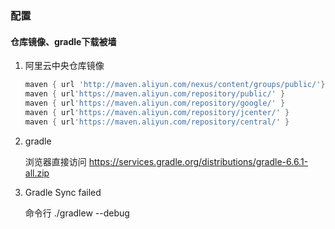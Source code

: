 ### 配置

#### 仓库镜像、gradle下载被墙

1. 阿里云中央仓库镜像

   ```groovy
   maven { url 'http://maven.aliyun.com/nexus/content/groups/public/'}
   maven { url'https://maven.aliyun.com/repository/public/' }
   maven { url'https://maven.aliyun.com/repository/google/' }
   maven { url'https://maven.aliyun.com/repository/jcenter/' }
   maven { url'https://maven.aliyun.com/repository/central/' }
   ```

   

2. gradle

   浏览器直接访问 https://services.gradle.org/distributions/gradle-6.6.1-all.zip 

3. Gradle Sync failed

   命令行 ./gradlew --debug

